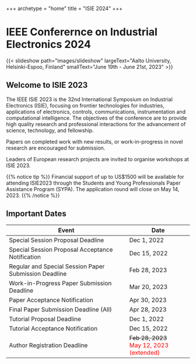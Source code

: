 +++
archetype = "home"
title = "ISIE 2024"
+++

# IEEE Conferernce on Industrial Electronics 2024

{{< slideshow path="images/slideshow" largeText="Aalto University, Helsinki-Espoo, Finland" smallText="June 19th - June 21st, 2023" >}}


## Welcome to ISIE 2023

The IEEE ISIE 2023 is the 32nd International Symposium on Industrial Electronics (ISIE), focusing on frontier technologies for industries, applications of electronics, controls, communications, instrumentation and computational intelligence. The objectives of the conference are to provide high quality research and professional interactions for the advancement of science, technology, and fellowship.

Papers on completed work with new results, or work-in-progress in novel research are encouraged for submission.

Leaders of European research projects are invited to organise workshops at ISIE 2023.

{{% notice tip %}}
Financial support of up to US$1500 will be available for attending ISIE2023 through the Students and Young Professionals Paper Assistance Program (SYPA). The application round will close on May 14, 2023. 
{{% /notice %}}


## Important Dates

| Event  | Date |
| ------ | ----------- |
| Special Session Proposal Deadline   | Dec 1, 2022 |
| Special Session Proposal Acceptance Notification | Dec 15, 2022 |
| Regular and Special Session Paper Submission Deadline    | Feb 28, 2023 |
| Work-in-Progress Paper Submission Deadline   | Mar 20, 2023 |
| Paper Acceptance Notification | Apr 30, 2023 |
| Final Paper Submission Deadline (All)    | Apr 28, 2023 |
| Tutorial Proposal Deadline  | Dec 1, 2022 |
| Tutorial Acceptance Notification | Dec 15, 2022 |
| Author Registration Deadline    | <s>Feb 28, 2023</s><br><span style="color: red;">May 12, 2023 (extended)</span> |